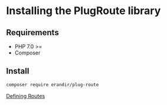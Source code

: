# Installing the PlugRoute library

## Requirements
* PHP 7.0 >=
* Composer 

## Install
```bash
composer require erandir/plug-route
``` 

[Defining Routes](defining-routes.md)